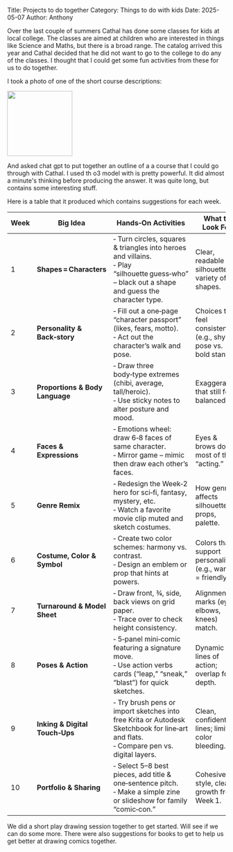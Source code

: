 Title: Projects to do together
Category: Things to do with kids
Date: 2025-05-07
Author: Anthony

<!-- Google tag (gtag.js) -->
<script async src="https://www.googletagmanager.com/gtag/js?id=G-FYDC27JYB4"></script>
<script>
  window.dataLayer = window.dataLayer || [];
  function gtag(){dataLayer.push(arguments);}
  gtag('js', new Date());

  gtag('config', 'G-FYDC27JYB4');
</script>

Over the last couple of summers Cathal has done some classes for kids at local college. The classes are aimed at children who are interested in things like Science and Maths, but there is a broad range. The catalog arrived this year and Cathal decided that he did not want to go to the college to do any of the classes. I thought that I could get some fun activities from these for us to do together. 

I took a photo of one of the short course descriptions:

<img src="{static}/images/cty.png" width="150"/>


And asked chat gpt to put together an outline of a a course that I could go through with Cathal. 
I used th o3 model with is pretty powerful. It did almost a minute's thinking before producing the answer. It was quite long, but contains some interesting stuff. 

Here is a table that it produced which contains suggestions for each week. 


| Week | Big Idea                        | Hands‑On Activities                                                                                                                              | What to Look For                                               |
| ---- | ------------------------------- | ------------------------------------------------------------------------------------------------------------------------------------------------ | -------------------------------------------------------------- |
| 1    | **Shapes = Characters**         | ‑ Turn circles, squares & triangles into heroes and villains.<br>‑ Play “silhouette guess‑who” – black out a shape and guess the character type. | Clear, readable silhouettes; variety of shapes.                |
| 2    | **Personality & Back‑story**    | ‑ Fill out a one‑page “character passport” (likes, fears, motto).<br>‑ Act out the character’s walk and pose.                                    | Choices that feel consistent (e.g., shy pose vs. bold stance). |
| 3    | **Proportions & Body Language** | ‑ Draw three body‑type extremes (chibi, average, tall/heroic).<br>‑ Use sticky notes to alter posture and mood.                                  | Exaggeration that still feels balanced.                        |
| 4    | **Faces & Expressions**         | ‑ Emotions wheel: draw 6‑8 faces of same character.<br>‑ Mirror game – mimic then draw each other’s faces.                                       | Eyes & brows doing most of the “acting.”                       |
| 5    | **Genre Remix**                 | ‑ Redesign the Week‑2 hero for sci‑fi, fantasy, mystery, etc.<br>‑ Watch a favorite movie clip muted and sketch costumes.                        | How genre affects silhouette, props, palette.                  |
| 6    | **Costume, Color & Symbol**     | ‑ Create two color schemes: harmony vs. contrast.<br>‑ Design an emblem or prop that hints at powers.                                            | Colors that support personality (e.g., warm = friendly).       |
| 7    | **Turnaround & Model Sheet**    | ‑ Draw front, ¾, side, back views on grid paper.<br>‑ Trace over to check height consistency.                                                    | Alignment marks (eyes, elbows, knees) match.                   |
| 8    | **Poses & Action**              | ‑ 5‑panel mini‑comic featuring a signature move.<br>‑ Use action verbs cards (“leap,” “sneak,” “blast”) for quick sketches.                      | Dynamic lines of action; overlap for depth.                    |
| 9    | **Inking & Digital Touch‑Ups**  | ‑ Try brush pens or import sketches into free Krita or Autodesk Sketchbook for line‑art and flats.<br>‑ Compare pen vs. digital layers.          | Clean, confident lines; limited color bleeding.                |
| 10   | **Portfolio & Sharing**         | ‑ Select 5–8 best pieces, add title & one‑sentence pitch.<br>‑ Make a simple zine or slideshow for family “comic‑con.”                           | Cohesive style, clear growth from Week 1.                      |

We did a short play drawing session together to get started. Will see if we can do some more. There were also suggestions for books to get to help us get better at drawing comics together.
